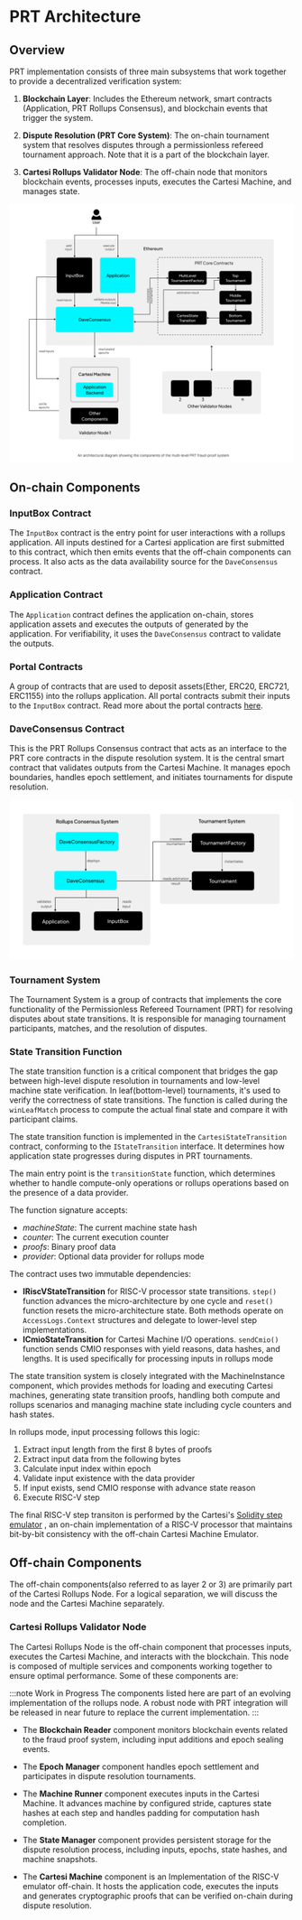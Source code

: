 # PRT Architecture

## Overview
PRT implementation consists of three main subsystems that work together to provide a decentralized verification system:

1. **Blockchain Layer**: Includes the Ethereum network, smart contracts (Application, PRT Rollups Consensus), and blockchain events that trigger the system.

2. **Dispute Resolution (PRT Core System)**: The on-chain tournament system that resolves disputes through a permissionless refereed tournament approach. Note that it is a part of the blockchain layer.

3. **Cartesi Rollups Validator Node**: The off-chain node that monitors blockchain events, processes inputs, executes the Cartesi Machine, and manages state.

![PRT Architecture](../images/prt-system-architecture.png)

## On-chain Components

### InputBox Contract
The `InputBox` contract is the entry point for user interactions with a rollups application. All inputs destined for a Cartesi application are first submitted to this contract, which then emits events that the off-chain components can process. It also acts as the data availability source for the `DaveConsensus` contract.

### Application Contract
The `Application` contract defines the application on-chain, stores application assets and executes the outputs of generated by the application. For verifiability, it uses the `DaveConsensus` contract to validate the outputs.

### Portal Contracts
A group of contracts that are used to deposit assets(Ether, ERC20, ERC721, ERC1155) into the rollups application. All portal contracts submit their inputs to the `InputBox` contract. Read more about the portal contracts [here](../../../cartesi-rollups/2.0/api-reference/contracts/portals/EtherPortal/).

### DaveConsensus Contract
This is the PRT Rollups Consensus contract that acts as an interface to the PRT core contracts in the dispute resolution system. It is the central smart contract that validates outputs from the Cartesi Machine. It manages epoch boundaries, handles epoch settlement, and initiates tournaments for dispute resolution.

![PRT-Rollups-Consensus-Contract](../images/prt-rollups-consensus.png)

### Tournament System
The Tournament System is a group of contracts that implements the core functionality of the Permissionless Refereed Tournament (PRT) for resolving disputes about state transitions. It is responsible for managing tournament participants, matches, and the resolution of disputes.

### State Transition Function
The state transition function is a critical component that bridges the gap between high-level dispute resolution in tournaments and low-level machine state verification. In leaf(bottom-level) tournaments, it's used to verify the correctness of state transitions. The function is called during the `winLeafMatch` process to compute the actual final state and compare it with participant claims. 

The state transition function is implemented in the `CartesiStateTransition` contract, conforming to the `IStateTransition` interface. It determines how application state progresses during disputes in PRT tournaments.

The main entry point is the `transitionState` function, which determines whether to handle compute-only operations or rollups operations based on the presence of a data provider.

The function signature accepts:
- *machineState*: The current machine state hash
- *counter*: The current execution counter
- *proofs*: Binary proof data
- *provider*: Optional data provider for rollups mode

The contract uses two immutable dependencies:
- **IRiscVStateTransition** for RISC-V processor state transitions. `step()` function advances the micro-architecture by one cycle and `reset()` function resets the micro-architecture state. Both methods operate on `AccessLogs.Context` structures and delegate to lower-level step implementations.
- **ICmioStateTransition** for Cartesi Machine I/O operations. `sendCmio()` function sends CMIO responses with yield reasons, data hashes, and lengths. It is used specifically for processing inputs in rollups mode

The state transition system is closely integrated with the MachineInstance component, which provides methods for loading and executing Cartesi machines, generating state transition proofs, handling both compute and rollups scenarios and managing machine state including cycle counters and hash states.

In rollups mode, input processing follows this logic:
1. Extract input length from the first 8 bytes of proofs
2. Extract input data from the following bytes
3. Calculate input index within epoch
4. Validate input existence with the data provider
5. If input exists, send CMIO response with advance state reason
6. Execute RISC-V step

The final RISC-V step transiton is performed by the Cartesi's [Solidity step emulator](https://github.com/cartesi/machine-solidity-step) , an on-chain implementation of a RISC-V processor that maintains bit-by-bit consistency with the off-chain Cartesi Machine Emulator.

## Off-chain Components
The off-chain components(also referred to as layer 2 or 3) are primarily part of the Cartesi Rollups Node. For a logical separation, we will discuss the node and the Cartesi Machine separately.

### Cartesi Rollups Validator Node
The Cartesi Rollups Node is the off-chain component that processes inputs, executes the Cartesi Machine, and interacts with the blockchain. This node is composed of multiple services and components working together to ensure optimal performance. Some of these components are: 

:::note Work in Progress
The components listed here are part of an evolving implementation of the rollups node. A robust node with PRT integration will be released in near future to replace the current implementation. 
:::

- The **Blockchain Reader** component monitors blockchain events related to the fraud proof system, including input additions and epoch sealing events.

- The **Epoch Manager** component handles epoch settlement and participates in dispute resolution tournaments.

- The **Machine Runner** component executes inputs in the Cartesi Machine. It advances machine by configured stride, captures state hashes at each step and handles padding for computation hash completion.

- The **State Manager** component provides persistent storage for the dispute resolution process, including inputs, epochs, state hashes, and machine snapshots.

- The **Cartesi Machine** component is an Implementation of the RISC-V emulator off-chain. It hosts the application code, executes the inputs and generates cryptographic proofs that can be verified on-chain during dispute resolution.
